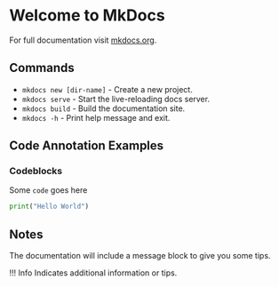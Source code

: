 # Welcome to MkDocs

For full documentation visit [mkdocs.org](httpst://www.mkdocs.org).

## Commands

- `mkdocs new [dir-name]` - Create a new project.
- `mkdocs serve` - Start the live-reloading docs server.
- `mkdocs build` - Build the documentation site.
- `mkdocs -h` - Print help message and exit.

## Code Annotation Examples

### Codeblocks

Some `code` goes here

```py
print("Hello World")
```

## Notes

The documentation will include a message block to give you some tips.

!!! Info
Indicates additional information or tips.

